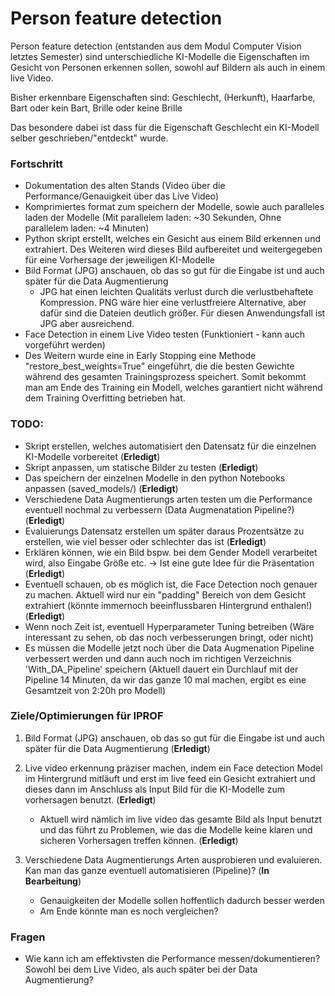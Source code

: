 # Person feature detection
Person feature detection (entstanden aus dem Modul Computer Vision letztes Semester) sind unterschiedliche KI-Modelle die Eigenschaften im Gesicht von Personen erkennen sollen, sowohl auf Bildern als auch in einem live Video.

Bisher erkennbare Eigenschaften sind: Geschlecht, (Herkunft), Haarfarbe, Bart oder kein Bart, Brille oder keine Brille

Das besondere dabei ist dass für die Eigenschaft Geschlecht ein KI-Modell selber geschrieben/"entdeckt" wurde.

### Fortschritt
- Dokumentation des alten Stands (Video über die Performance/Genauigkeit über das Live Video)
- Komprimiertes format zum speichern der Modelle, sowie auch paralleles laden der Modelle (Mit parallelem laden: ~30 Sekunden, Ohne parallelem laden: ~4 Minuten)
- Python skript erstellt, welches ein Gesicht aus einem Bild erkennen und extrahiert. Des Weiteren wird dieses Bild aufbereitet und weitergegeben für eine Vorhersage der jeweiligen KI-Modelle
- Bild Format (JPG) anschauen, ob das so gut für die Eingabe ist und auch später für die Data Augmentierung
    - JPG hat einen leichten Qualitäts verlust durch die verlustbehaftete Kompression. PNG wäre hier eine verlustfreiere Alternative, aber dafür sind die Dateien deutlich größer. Für diesen Anwendungsfall ist JPG aber ausreichend.
- Face Detection in einem Live Video testen (Funktioniert - kann auch vorgeführt werden)
- Des Weitern wurde eine in Early Stopping eine Methode "restore_best_weights=True" eingeführt, die die besten Gewichte während des gesamten Trainingsprozess speichert. Somit bekommt man am Ende des Training ein Modell, welches garantiert nicht während dem Training Overfitting betrieben hat.

### TODO:
- Skript erstellen, welches automatisiert den Datensatz für die einzelnen KI-Modelle vorbereitet (**Erledigt**)
- Skript anpassen, um statische Bilder zu testen (**Erledigt**)
- Das speichern der einzelnen Modelle in den python Notebooks anpassen (saved_models/) (**Erledigt**)
- Verschiedene Data Augmentierungs arten testen um die Performance eventuell nochmal zu verbessern (Data Augmenatation Pipeline?) (**Erledigt**)
- Evaluierungs Datensatz erstellen um später daraus Prozentsätze zu erstellen, wie viel besser oder schlechter das ist (**Erledigt**)
- ⁠Erklären können, wie ein Bild bspw. bei dem Gender Modell verarbeitet wird, also Eingabe Größe etc. -> Ist eine gute Idee für die Präsentation (**Erledigt**)
- Eventuell schauen, ob es möglich ist, die Face Detection noch genauer zu machen. Aktuell wird nur ein "padding" Bereich von dem Gesicht extrahiert (könnte immernoch beeinflussbaren Hintergrund enthalen!) (**Erledigt**)
- Wenn noch Zeit ist, eventuell Hyperparameter Tuning betreiben (Wäre interessant zu sehen, ob das noch verbesserungen bringt, oder nicht)
- Es müssen die Modelle jetzt noch über die Data Augmenation Pipeline verbessert werden und dann auch noch im richtigen Verzeichnis 'With_DA_Pipeline' speichern (Aktuell dauert ein Durchlauf mit der Pipeline 14 Minuten, da wir das ganze 10 mal machen, ergibt es eine Gesamtzeit von 2:20h pro Modell)


### Ziele/Optimierungen für IPROF
1. Bild Format (JPG) anschauen, ob das so gut für die Eingabe ist und auch später für die Data Augmentierung (**Erledigt**)

2. Live video erkennung präziser machen, indem ein Face detection Model im Hintergrund mitläuft und erst im live feed ein Gesicht extrahiert und dieses dann im Anschluss als Input Bild für die KI-Modelle zum vorhersagen benutzt. (**Erledigt**)
    - Aktuell wird nämlich im live video das gesamte Bild als Input benutzt und das führt zu Problemen, wie das die Modelle keine klaren und sicheren Vorhersagen treffen können. (**Erledigt**)

3. Verschiedene Data Augmentierungs Arten ausprobieren und evaluieren. Kan man das ganze eventuell automatisieren (Pipeline)? (**In Bearbeitung**)
    - Genauigkeiten der Modelle sollen hoffentlich dadurch besser werden
    - Am Ende könnte man es noch vergleichen?


### Fragen
- Wie kann ich am effektivsten die Performance messen/dokumentieren? Sowohl bei dem Live Video, als auch später bei der Data Augmentierung?